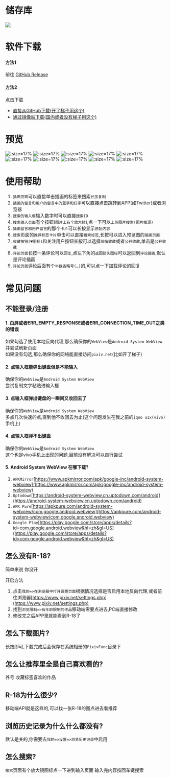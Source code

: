 # 储存库

[![](https://github-readme-stats.vercel.app/api/pin/?username=xiao-cao-x&repo=pixiv_func_mobile&theme=omni)](https://github.com/xiao-cao-x/pixiv_func_mobile)

# 软件下载

#### 方法1 
前往 [GitHub Release](https://github.com/xiao-cao-x/pixiv_func_mobile/releases)

#### 方法2
点击下载
- [直接从GitHub下载(开了梯子用这个)](https://github.com/xiao-cao-x/pixiv_func_mobile/releases/latest/download/app-release.apk)
- [通过镜像站下载(国内或者没有梯子用这个)](https://ghproxy.com/https://github.com/xiao-cao-x/pixiv_func_mobile/releases/latest/download/app-release.apk)

# 预览

![](mobile-resources/preview1.jpg ":size=17%")
![](mobile-resources/preview2.jpg ":size=17%")
![](mobile-resources/preview3.jpg ":size=17%")
![](mobile-resources/preview4.jpg ":size=17%")
![](mobile-resources/preview5.jpg ":size=17%")
![](mobile-resources/preview6.jpg ":size=17%")
![](mobile-resources/preview7.jpg ":size=17%")
![](mobile-resources/preview8.jpg ":size=17%")
![](mobile-resources/preview9.jpg ":size=17%")
![](mobile-resources/preview10.jpg ":size=17%")

# 使用帮助

1. `插画页面`可以直接单击插画的标签来搜索`长按复制`  
2. `插画的留言和用户的留言中的蓝字和红字`可以直接点击跳转到APP(如Twitter)或者浏览器  
3. `搜索的输入框`输入数字时可以直接`搜索ID`
4. `搜索输入页面`有个按钮(`图片上有个放大镜`),点一下可以`上传图片搜索(图片搜源)`
5. `插画留言和用户留言`的那个`卡片`可以长按显示`原始内容`
6. `搜索`页面的`推荐标签卡片`单击可以直接`搜索标签`,长按可以进入预览图的`插画页面`
7. `收藏按钮(♥图标)`和关注用户按钮长按可以选择`悄悄收藏`或者`公开收藏`,单击是`公开收藏`
8. `评论页面`长按一条评论可以`回复`,点左下角的`返回箭头图标`可以返回到`评论插画`,默认是评论插画
9. `评论页面`评论后面有个`半截省略号(…)`的,可以点一下加载评论的回复
# 常见问题

## 不能登录/注册

#### 1. 白屏或者ERR_EMPTY_RESPONSE或者ERR_CONNECTION_TIME_OUT之类的错误
如果勾选了使用本地反向代理,那么确保你的`WebView`是`Android System WebView`并尝试刷新页面  
如果没有勾选,那么确保你的网络能直接访问`pixiv.net`(比如开了梯子)

#### 2. 点输入框能弹出键盘但是不能输入
确保你的`WebView`是`Android System WebView`  
尝试复制文字粘贴进输入框

#### 3. 点输入框弹出键盘的一瞬间又收回去了
确保你的`WebView`是`Android System WebView`  
多点几次快速的点,直到他不收回去为止(这个问题发生在我之前的`iqoo u1x(vivo)`手机上)

#### 4. 点输入框弹不出键盘
确保你的`WebView`是`Android System WebView`  
这个也是vivo手机上出现的问题,目前没有解决可以自行尝试

#### 5. Android System WebView 在哪下载?
1. `APKMirror`[https://www.apkmirror.com/apk/google-inc/android-system-webview](https://www.apkmirror.com/apk/google-inc/android-system-webview)
2. `Uptodown`[https://android-system-webview.cn.uptodown.com/android](https://android-system-webview.cn.uptodown.com/android)
3. `APK Pure`[https://apkpure.com/android-system-webview/com.google.android.webview](https://apkpure.com/android-system-webview/com.google.android.webview)
4. `Google Play`[https://play.google.com/store/apps/details?id=com.google.android.webview&hl=zh&gl=US](https://play.google.com/store/apps/details?id=com.google.android.webview&hl=zh&gl=US)

## 怎么没有R-18?

简单来说 你没开

开启方法

1. 点击`我的=>在浏览器中打开设置页面`根据情况选择是否启用本地反向代理,或者前往浏览器[https://www.pixiv.net/settings.php](https://www.pixiv.net/settings.php)
2. 找到`浏览限制=>有年龄限制的作品`移动端需要点进去,PC端直接修改
3. 修改完之后APP里就能看到R-18了

## 怎么下载图片?

长按即可,下载完成后会保存在系统相册的`PixivFunc`目录下

## 怎么让推荐里全是自己喜欢看的?

养号 收藏标签喜欢的作品

## R-18为什么很少?

移动端API就是这样的,可以找一张R-18的图点进去看推荐

## 浏览历史记录为什么什么都没有?

默认是关的,你需要去`我的=>设置=>浏览历史记录`中启用

## 怎么搜索?

`搜索`页面有个放大镜图标点一下进到输入页面 输入完内容按回车键搜索